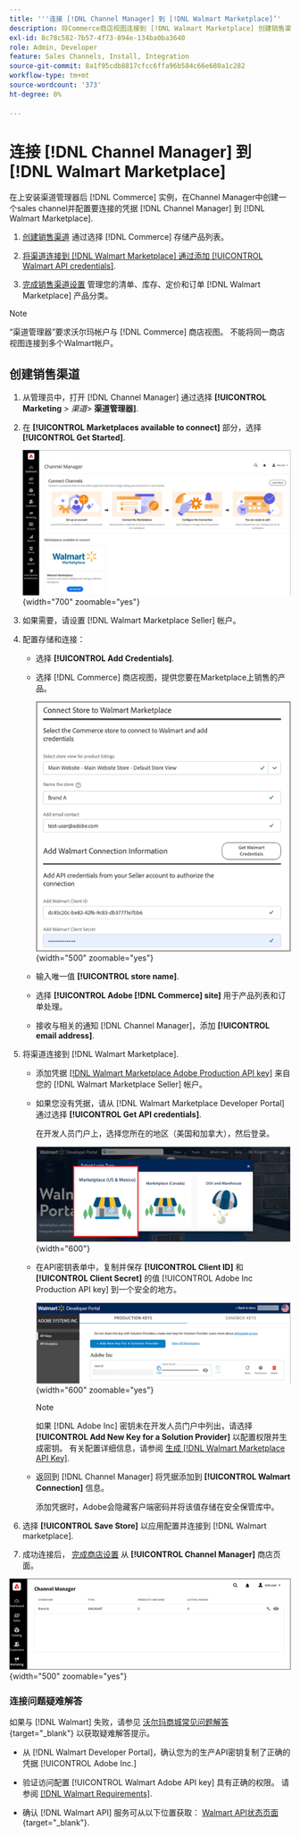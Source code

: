 ```yaml
---
title: '''连接 [!DNL Channel Manager] 到 [!DNL Walmart Marketplace]’'
description: 将Commerce商店视图连接到 [!DNL Walmart Marketplace] 创建销售渠道以管理Commerce产品列表、库存、价格和沃尔玛商店的订单。”
exl-id: 8c78c582-7b57-4f73-894e-134ba0ba3640
role: Admin, Developer
feature: Sales Channels, Install, Integration
source-git-commit: 8a1f95cdb8817cfcc6ffa96b584c66e680a1c282
workflow-type: tm+mt
source-wordcount: '373'
ht-degree: 0%

---
```


# 连接 [!DNL Channel Manager] 到 [!DNL Walmart Marketplace]

在上安装渠道管理器后 [!DNL Commerce] 实例，在Channel Manager中创建一个sales channel并配置要连接的凭据 [!DNL Channel Manager] 到 [!DNL Walmart Marketplace].

1. [创建销售渠道](#create-the-sales-channel) 通过选择 [!DNL Commerce] 存储产品列表。

1. [将渠道连接到 [!DNL Walmart Marketplace] 通过添加 [!UICONTROL Walmart API credentials]](#connect-the-channel-to-walmart-marketplace).

1. [完成销售渠道设置](#complete-sales-channel-store-setup) 管理您的清单、库存、定价和订单 [!DNL Walmart Marketplace] 产品分类。

>[!NOTE]
>
>“渠道管理器”要求沃尔玛帐户与 [!DNL Commerce] 商店视图。 不能将同一商店视图连接到多个Walmart帐户。

## 创建销售渠道

1. 从管理员中，打开 [!DNL Channel Manager] 通过选择 **[!UICONTROL Marketing** > _渠道&#x200B;_> **渠道管理器]**.

1. 在 **[!UICONTROL Marketplaces available to connect]** 部分，选择 **[!UICONTROL Get Started]**.

   ![连接新的 [!DNL Walmart] 存储到 [!DNL Channel Manager]](assets/channel-manager-home.png){width="700" zoomable="yes"}

1. 如果需要，请设置 [!DNL Walmart Marketplace Seller] 帐户。

1. 配置存储和连接：

   - 选择 **[!UICONTROL Add Credentials]**.

   - 选择 [!DNL Commerce] 商店视图，提供您要在Marketplace上销售的产品。

     ![配置之间的连接 [!DNL Commerce] 和 [!DNL Walmart Marketplace] 从 [!DNL Channel Manager]](assets/configure-commerce-to-marketplace-connection.png){width="500" zoomable="yes"}

   - 输入唯一值 **[!UICONTROL store name]**.

   - 选择 **[!UICONTROL Adobe [!DNL Commerce] site]** 用于产品列表和订单处理。

   - 接收与相关的通知 [!DNL Channel Manager]，添加 **[!UICONTROL email address]**.

1. 将渠道连接到 [!DNL Walmart Marketplace].

   - 添加凭据 [[!DNL Walmart Marketplace Adobe Production API key]](walmart-requirements.md#generate-a-walmart-marketplace-production-api-key) 来自您的 [!DNL Walmart Marketplace Seller] 帐户。

   - 如果您没有凭据，请从 [!DNL Walmart Marketplace Developer Portal] 通过选择 **[!UICONTROL Get API credentials]**.

     在开发人员门户上，选择您所在的地区（美国和加拿大），然后登录。

     ![[!DNL Walmart Marketplace] 帐户登录](assets/walmart-marketplace-login-page.png){width="600"}

   - 在API密钥表单中，复制并保存 **[!UICONTROL Client ID]** 和 **[!UICONTROL Client Secret]** 的值 [!UICONTROL Adobe Inc Production API key] 到一个安全的地方。

     ![[!DNL Walmart Marketplace API key] 配置页面](assets/walmart-api-key-management-form.png){width="600" zoomable="yes"}

     >[!NOTE]
     >
     >如果 [!DNL Adobe Inc] 密钥未在开发人员门户中列出，请选择 **[!UICONTROL Add New Key for a Solution Provider]** 以配置权限并生成密钥。 有关配置详细信息，请参阅 [生成 [!DNL Walmart Marketplace API Key]](walmart-requirements.md#generate-a-walmart-marketplace-api-key).

   - 返回到 [!DNL Channel Manager] 将凭据添加到 **[!UICONTROL Walmart Connection]** 信息。

     添加凭据时，Adobe会隐藏客户端密码并将该值存储在安全保管库中。

1. 选择 **[!UICONTROL Save Store]** 以应用配置并连接到 [!DNL Walmart marketplace].

1. 成功连接后， [完成商店设置](complete-sales-channel-store-setup.md) 从 **[!UICONTROL Channel Manager]** 商店页面。

![设置第一个商店](assets/channel-manager-setup-first-store.png){width="500" zoomable="yes"}

### 连接问题疑难解答

如果与 [!DNL Walmart] 失败，请参见 [沃尔玛商城常见问题解答](https://developer.walmart.com/faq/us/faq-auth/){target="_blank"} 以获取疑难解答提示。

- 从 [!DNL Walmart Developer Portal]，确认您为的生产API密钥复制了正确的凭据 [!UICONTROL Adobe Inc.]

- 验证访问配置 [!UICONTROL Walmart Adobe API key] 具有正确的权限。 请参阅 [[!DNL Walmart Requirements]](walmart-requirements.md##generate-a-walmart-marketplace-api-key).

- 确认 [!DNL Walmart API] 服务可从以下位置获取： [Walmart API状态页面](https://developer.walmart.com/us/whats-new/new-api-status-information-now-available/){target="_blank"}.
